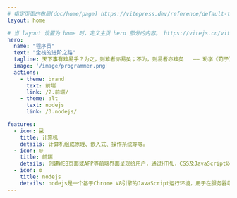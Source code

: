 ```yaml
---
# 指定页面的布局(doc/home/page) https://vitepress.dev/reference/default-theme-home-page
layout: home

# 当 layout 设置为 home 时，定义主页 hero 部分的内容。 https://vitejs.cn/vitepress/reference/default-theme-home-page
hero:
  name: "程序员"
  text: "全栈的进阶之路"
  tagline: 天下事有难易乎？为之，则难者亦易矣；不为，则易者亦难矣   —— 劝学《荀子》。
  image: '/image/programmer.png'
  actions:
    - theme: brand
      text: 前端
      link: /2.前端/
    - theme: alt
      text: nodejs
      link: /3.nodejs/

features:
  - icon: 💻
    title: 计算机
    details: 计算机组成原理、嵌入式、操作系统等等。
  - icon: 🌐
    title: 前端
    details: 创建WEB页面或APP等前端界面呈现给用户，通过HTML，CSS及JavaScript以及衍生出来的各种技术、框架、解决方案。
  - icon: ⚙️
    title: nodejs
    details: nodejs是一个基于Chrome V8引擎的JavaScript运行环境，用于在服务器端运行JavaScript代码。
---
```

